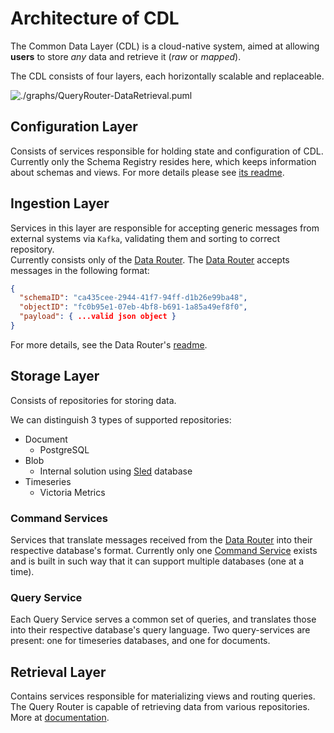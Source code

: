 # Architecture of CDL

The Common Data Layer (CDL) is a cloud-native system, aimed at allowing **users** to store *any* data and retrieve it (*raw* or *mapped*).

The CDL consists of four layers, each horizontally scalable and replaceable.

![./graphs/QueryRouter-DataRetrieval.puml][architecture-puml]

## Configuration Layer
Consists of services responsible for holding state and configuration of CDL.  
Currently only the Schema Registry resides here, which keeps information about schemas and views. For more details please see [its readme][schema-registry].

## Ingestion Layer
Services in this layer are responsible for accepting generic messages from external systems via `Kafka`, validating them and sorting to correct repository.  
Currently consists only of the [Data Router][data-router]. The [Data Router][data-router] accepts messages in the following format:

```json
{
  "schemaID": "ca435cee-2944-41f7-94ff-d1b26e99ba48",
  "objectID": "fc0b95e1-07eb-4bf8-b691-1a85a49ef8f0",
  "payload": { ...valid json object }
}
```

For more details, see the Data Router's [readme][data-router].

## Storage Layer
Consists of repositories for storing data.

We can distinguish 3 types of supported repositories:
- Document
    - PostgreSQL
- Blob
    - Internal solution using [Sled][sled] database
- Timeseries
    - Victoria Metrics

### Command Services
Services that translate messages received from the [Data Router][data-router] into their respective database's format. Currently only one [Command Service][command-service] exists
and is built in such way that it can support multiple databases (one at a time).

### Query Service
Each Query Service serves a common set of queries, and translates those into their respective database's query language.
Two query-services are present: one for timeseries databases, and one for documents.

## Retrieval Layer
Contains services responsible for materializing views and routing queries.
The Query Router is capable of retrieving data from various repositories. More at [documentation][query-router].


[architecture-puml]: http://www.plantuml.com/plantuml/proxy?src=https://raw.githubusercontent.com/epiphany-platform/CommonDataLayer/lb_documentation_uml/docs/graphs/cdl.puml
[schema-registry]: ../schema-registry/README.md
[data-router]: ../data-router
[sled]: https://github.com/spacejam/sled
[command-service]: ../command-service
[query-router]: ../query-router/README.md
